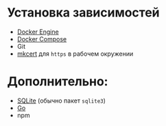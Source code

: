 # Установка зависимостей

- [Docker Engine](https://docs.docker.com/engine/install)
- [Docker Compose](https://docs.docker.com/compose/install)
- Git
- [mkcert](https://github.com/FiloSottile/mkcert) для `https` в рабочем
  окружении

# Дополнительно:

- [SQLite](https://www.sqlite.org/download.html) (обычно пакет `sqlite3`)
- [Go](https://go.dev/doc/install)
- npm
